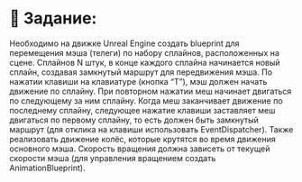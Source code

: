 # 🚀  Задание:
Необходимо на движке Unreal Engine  создать blueprint для перемещения мэша (телеги) по набору сплайнов, расположенных на сцене. 
Сплайнов N штук, в конце каждого сплайна начинается новый сплайн, создавая замкнутый маршрут для передвижения мэша.
По нажатии клавиши на клавиатуре (кнопка “T”), мэш должен начать движение по сплайну. При повторном нажатии меш начинает двигаться по следующему за ним сплайну. Когда меш заканчивает движение по последнему сплайну, следующее нажатие клавиши заставляет меш двигаться по первому сплайну, то есть должен быть замкнутый маршрут (для отклика на клавиши использовать EventDispatcher).
Также реализовать движение колёс, которые крутятся во время движения основного мэша. Скорость вращения должна зависеть от текущей скорости мэша (для управления вращением создать AnimationBlueprint).

